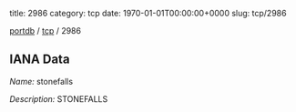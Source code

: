 title: 2986
category: tcp
date: 1970-01-01T00:00:00+0000
slug: tcp/2986

[portdb](/) / [tcp](/category/tcp.html) / 2986


## IANA Data

_Name:_ stonefalls

_Description:_ STONEFALLS

